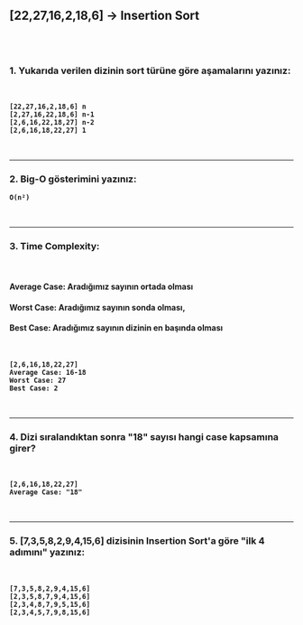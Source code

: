 ## <strong> [22,27,16,2,18,6] -> Insertion Sort 

<br>
<br>

### 1. Yukarıda verilen dizinin sort türüne göre aşamalarını yazınız:
<br>

```
[22,27,16,2,18,6] n
[2,27,16,22,18,6] n-1
[2,6,16,22,18,27] n-2
[2,6,16,18,22,27] 1
```
<br>
<hr>


### 2. Big-O gösterimini yazınız:

```
O(n²)
```
<br>
<hr>


### 3. Time Complexity: 
<br>

#### Average Case: Aradığımız sayının ortada olması
#### Worst Case: Aradığımız sayının sonda olması,
#### Best Case: Aradığımız sayının dizinin en başında olması
<br>

```
[2,6,16,18,22,27]
Average Case: 16-18
Worst Case: 27
Best Case: 2

```
<br>
<hr>


### 4. Dizi sıralandıktan sonra "18" sayısı hangi case kapsamına girer?
<br>


```
[2,6,16,18,22,27]
Average Case: "18"
```
<br>
<hr>

### 5. [7,3,5,8,2,9,4,15,6] dizisinin Insertion Sort'a göre "ilk 4 adımını" yazınız:
<br>


```
[7,3,5,8,2,9,4,15,6] 
[2,3,5,8,7,9,4,15,6] 
[2,3,4,8,7,9,5,15,6] 
[2,3,4,5,7,9,8,15,6] 
```
